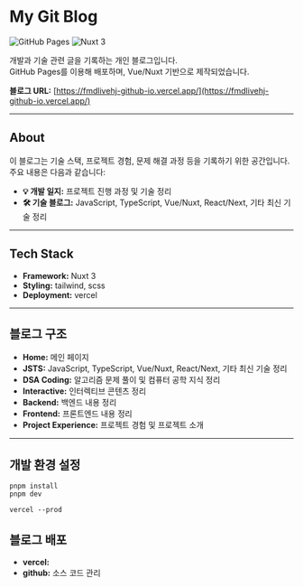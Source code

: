 # My Git Blog

![GitHub Pages](https://img.shields.io/badge/GitHub-Pages-blue?logo=github)
![Nuxt 3](https://img.shields.io/badge/Nuxt-3-00DC82?logo=nuxt.js)

개발과 기술 관련 글을 기록하는 개인 블로그입니다.  
GitHub Pages를 이용해 배포하며, Vue/Nuxt 기반으로 제작되었습니다.

**블로그 URL:** [https://fmdlivehj-github-io.vercel.app/](https://fmdlivehj-github-io.vercel.app/)

---

## About

이 블로그는 기술 스택, 프로젝트 경험, 문제 해결 과정 등을 기록하기 위한 공간입니다.  
주요 내용은 다음과 같습니다:

- **💡 개발 일지:** 프로젝트 진행 과정 및 기술 정리
- **🛠️ 기술 블로그:** JavaScript, TypeScript, Vue/Nuxt, React/Next, 기타 최신 기술 정리

---

## Tech Stack

- **Framework:** Nuxt 3
- **Styling:** tailwind, scss
- **Deployment:** vercel

---

## 블로그 구조

- **Home:** 메인 페이지
- **JSTS:** JavaScript, TypeScript, Vue/Nuxt, React/Next, 기타 최신 기술 정리
- **DSA Coding:** 알고리즘 문제 풀이 및 컴퓨터 공학 지식 정리
- **Interactive:** 인터렉티브 콘텐츠 정리
- **Backend:** 백엔드 내용 정리
- **Frontend:** 프론트엔드 내용 정리
- **Project Experience:** 프로젝트 경험 및 프로젝트 소개

---

## 개발 환경 설정

```shell
pnpm install
pnpm dev

vercel --prod
```

## 블로그 배포

- **vercel:**
- **github:** 소스 코드 관리
